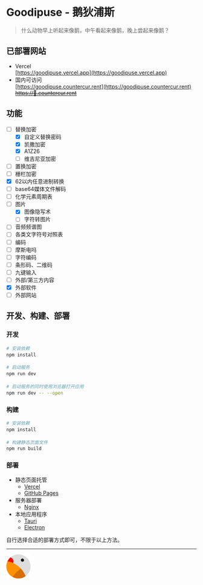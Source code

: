 # Goodipuse - 鹅狄浦斯

> 什么动物早上听起来像鹅，中午看起来像鹅，晚上尝起来像鹅？

## 已部署网站

- Vercel  
  [https://goodipuse.vercel.app](https://goodipuse.vercel.app)
- 国内可访问   
  [https://goodipuse.countercur.rent](https://goodipuse.countercur.rent)  
  ~~[https://🪿.countercur.rent](https://🪿.countercur.rent)~~

## 功能

- [ ] 替换加密
    - [x] 自定义替换密码
    - [x] 凯撒加密
    - [x] A1Z26
    - [ ] 维吉尼亚加密
- [ ] 置换加密
- [ ] 栅栏加密
- [x] 62以内任意进制转换
- [ ] base64媒体文件解码
- [ ] 化学元素周期表
- [ ] 图片
    - [x] 图像隐写术
    - [ ] 字符转图片
- [ ] 音频频谱图
- [ ] 各类文字符号对照表
- [ ] 编码
- [ ] 摩斯电吗
- [ ] 字符编码
- [ ] 条形码、二维码
- [ ] 九键输入
- [ ] 外部/第三方内容
- [x] 外部软件
- [ ] 外部网站

## 开发、构建、部署

### 开发

```bash
# 安装依赖
npm install

# 启动服务
npm run dev

# 启动服务的同时使用浏览器打开应用
npm run dev -- --open
```

### 构建

```bash
# 安装依赖
npm install

# 构建静态页面文件
npm run build
```

### 部署

- 静态页面托管
    - [Vercel](https://vercel.app)
    - [GitHub Pages](https://pages.github.com/)
- 服务器部署
    - [Nginx](https://nginx.org/)
- 本地应用程序
    - [Tauri](https://tauri.app/)
    - [Electron](https://www.electronjs.org/)

自行选择合适的部署方式即可，不限于以上方法。

---

<img src="static/favicon.svg" alt="Goodipuse icon" style="width: 4rem;"/>
